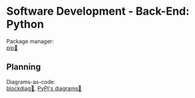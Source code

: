 # Software Development - Back-End: Python

Package manager:  
[pip🐍](https://pypi.org/project/pip/)

## Planning

Diagrams-as-code:  
[blockdiag🐍](http://blockdiag.com/en/),
[PyPI's diagrams🐍](https://pypi.org/project/diagrams/)
